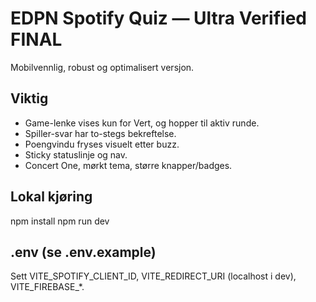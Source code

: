 # EDPN Spotify Quiz — Ultra Verified FINAL

Mobilvennlig, robust og optimalisert versjon.

## Viktig
- Game-lenke vises kun for Vert, og hopper til aktiv runde.
- Spiller-svar har to-stegs bekreftelse.
- Poengvindu fryses visuelt etter buzz.
- Sticky statuslinje og nav.
- Concert One, mørkt tema, større knapper/badges.

## Lokal kjøring
npm install
npm run dev

## .env (se .env.example)
Sett VITE_SPOTIFY_CLIENT_ID, VITE_REDIRECT_URI (localhost i dev), VITE_FIREBASE_*.

